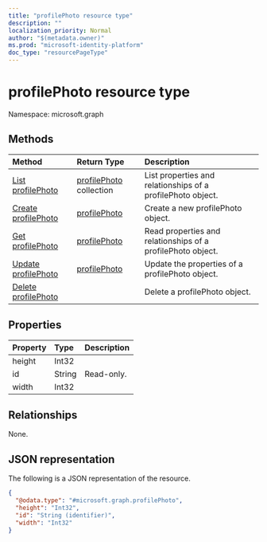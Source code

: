 ```yaml
---
title: "profilePhoto resource type"
description: ""
localization_priority: Normal
author: "$(metadata.owner)"
ms.prod: "microsoft-identity-platform"
doc_type: "resourcePageType"
---
```


# profilePhoto resource type

Namespace: microsoft.graph

## Methods

| Method                                               | Return Type                                | Description                                                 |
| :--------------------------------------------------- | :----------------------------------------- | :---------------------------------------------------------- |
| [List profilePhoto](../api/profilephoto-list.md)     | [profilePhoto](profilePhoto.md) collection | List properties and relationships of a profilePhoto object. |
| [Create profilePhoto](../api/profilephoto-create.md) | [profilePhoto](profilePhoto.md)            | Create a new profilePhoto object.                           |
| [Get profilePhoto](../api/profilephoto-get.md)       | [profilePhoto](profilePhoto.md)            | Read properties and relationships of a profilePhoto object. |
| [Update profilePhoto](../api/profilephoto-update.md) | [profilePhoto](profilePhoto.md)            | Update the properties of a profilePhoto object.             |
| [Delete profilePhoto](../api/profilephoto-delete.md) |                                            | Delete a profilePhoto object.                               |

## Properties

| Property | Type   | Description |
| :------- | :----- | :---------- |
| height   | Int32  |             |
| id       | String | Read-only.  |
| width    | Int32  |             |

## Relationships

None.

## JSON representation

The following is a JSON representation of the resource.

<!-- {
  "blockType": "resource",
  "keyProperty": "id",
  "@odata.type": "microsoft.graph.profilePhoto",
  "baseType": "microsoft.graph.entity",
  "openType": False
}
-->

```json
{
  "@odata.type": "#microsoft.graph.profilePhoto",
  "height": "Int32",
  "id": "String (identifier)",
  "width": "Int32"
}
```
